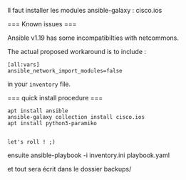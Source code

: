 Il faut installer les modules ansible-galaxy :  cisco.ios

=== Known issues ===

Ansible v1.19 has some incompatibilties with netcommons.

The actual proposed workaround is to include : 

```
[all:vars]
ansible_network_import_modules=false
```
in your `inventory` file.


=== quick install procedure ===

```
apt install ansible
ansible-galaxy collection install cisco.ios
apt install python3-paramiko


let's roll ! ;)

```

ensuite ansible-playbook -i inventory.ini playbook.yaml

et tout sera écrit dans le dossier backups/

